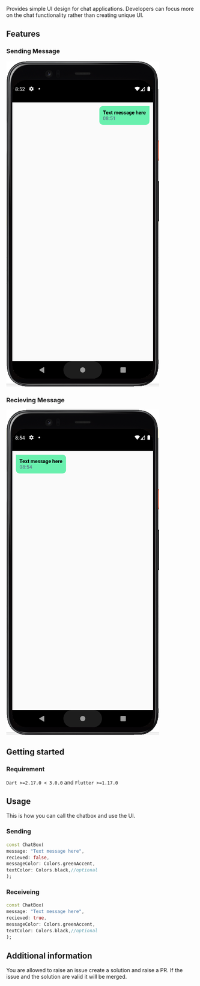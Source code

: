 <!-- 
This README describes the package. If you publish this package to pub.dev,
this README's contents appear on the landing page for your package.

For information about how to write a good package README, see the guide for
[writing package pages](https://dart.dev/guides/libraries/writing-package-pages). 

For general information about developing packages, see the Dart guide for
[creating packages](https://dart.dev/guides/libraries/create-library-packages)
and the Flutter guide for
[developing packages and plugins](https://flutter.dev/developing-packages). 
-->

Provides simple UI design for chat applications. Developers can focus more on the chat functionality rather than creating unique UI.


## Features

### Sending Message
<img src="https://raw.githubusercontent.com/DIP-POLLEY/chatbox/main/img.png"/>

### Recieving Message
<img src="https://raw.githubusercontent.com/DIP-POLLEY/chatbox/main/img_1.png"/>


## Getting started

### Requirement
`Dart >=2.17.0 < 3.0.0` and `Flutter >=1.17.0`

## Usage

This is how you can call the chatbox and use the UI.

### Sending
```dart
const ChatBox(
message: "Text message here",
recieved: false,
messageColor: Colors.greenAccent,
textColor: Colors.black,//optional
);
```

### Receiveing
```dart
const ChatBox(
message: "Text message here",
recieved: true,
messageColor: Colors.greenAccent,
textColor: Colors.black,//optional
);
```

## Additional information

You are allowed to raise an issue create a solution and raise a PR. If the issue and the solution are valid it will be merged.